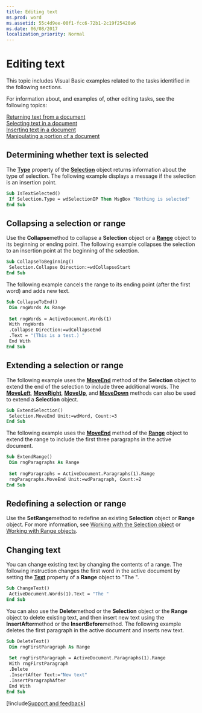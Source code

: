 ```yaml
---
title: Editing text
ms.prod: word
ms.assetid: 55c4d9ee-00f1-fcc6-72b1-2c19f25420a6
ms.date: 06/08/2017
localization_priority: Normal
---
```



# Editing text

This topic includes Visual Basic examples related to the tasks identified in the following sections.

For information about, and examples of, other editing tasks, see the following topics:

 [Returning text from a document](../Miscellaneous/returning-text-from-a-document.md)<br>
 [Selecting text in a document](selecting-text-in-a-document.md)<br>
 [Inserting text in a document](inserting-text-in-a-document.md)<br>
 [Manipulating a portion of a document](modifying-a-portion-of-a-document.md)<br>

## Determining whether text is selected

The  **[Type](../../../api/Word.Selection.Type.md)** property of the  **[Selection](../../../api/Word.Selection.md)** object returns information about the type of selection. The following example displays a message if the selection is an insertion point.


```vb
Sub IsTextSelected() 
 If Selection.Type = wdSelectionIP Then MsgBox "Nothing is selected" 
End Sub
```


## Collapsing a selection or range

Use the  **Collapse**method to collapse a  **Selection** object or a **[Range](../../../api/Word.Range.md)** object to its beginning or ending point. The following example collapses the selection to an insertion point at the beginning of the selection.


```vb
Sub CollapseToBeginning() 
 Selection.Collapse Direction:=wdCollapseStart 
End Sub
```

The following example cancels the range to its ending point (after the first word) and adds new text.




```vb
Sub CollapseToEnd() 
 Dim rngWords As Range 
 
 Set rngWords = ActiveDocument.Words(1) 
 With rngWords 
 .Collapse Direction:=wdCollapseEnd 
 .Text = "(This is a test.) " 
 End With 
End Sub
```


## Extending a selection or range

The following example uses the  **[MoveEnd](../../../api/Word.Selection.MoveEnd.md)** method of the  **Selection** object to extend the end of the selection to include three additional words. The **[MoveLeft](../../../api/Word.Selection.MoveLeft.md)**,  **[MoveRight](../../../api/Word.Selection.MoveRight.md)**,  **[MoveUp](../../../api/Word.Selection.MoveUp.md)**, and  **[MoveDown](../../../api/Word.Selection.MoveDown.md)** methods can also be used to extend a  **Selection** object.


```vb
Sub ExtendSelection() 
 Selection.MoveEnd Unit:=wdWord, Count:=3 
End Sub
```

The following example uses the  **[MoveEnd](../../../api/Word.Range.MoveEnd.md)** method of the **[Range](../../../api/Word.Range.md)** object to extend the range to include the first three paragraphs in the active document.




```vb
Sub ExtendRange() 
 Dim rngParagraphs As Range 
 
 Set rngParagraphs = ActiveDocument.Paragraphs(1).Range 
 rngParagraphs.MoveEnd Unit:=wdParagraph, Count:=2 
End Sub
```


## Redefining a selection or range

Use the  **SetRange**method to redefine an existing  **Selection** object or **Range** object. For more information, see [Working with the Selection object](../Working-with-Word/working-with-the-selection-object.md) or [Working with Range objects](../Working-with-Word/working-with-range-objects.md).


## Changing text

You can change existing text by changing the contents of a range. The following instruction changes the first word in the active document by setting the  **[Text](../../../api/Word.Range.Text.md)** property of a  **Range** object to "The ".


```vb
Sub ChangeText() 
 ActiveDocument.Words(1).Text = "The " 
End Sub
```

You can also use the  **Delete**method or the  **Selection** object or the **Range** object to delete existing text, and then insert new text using the **InsertAfter**method or the  **InsertBefore**method. The following example deletes the first paragraph in the active document and inserts new text.




```vb
Sub DeleteText() 
 Dim rngFirstParagraph As Range 
 
 Set rngFirstParagraph = ActiveDocument.Paragraphs(1).Range 
 With rngFirstParagraph 
 .Delete 
 .InsertAfter Text:="New text" 
 .InsertParagraphAfter 
 End With 
End Sub
```




[!include[Support and feedback](~/includes/feedback-boilerplate.md)]
